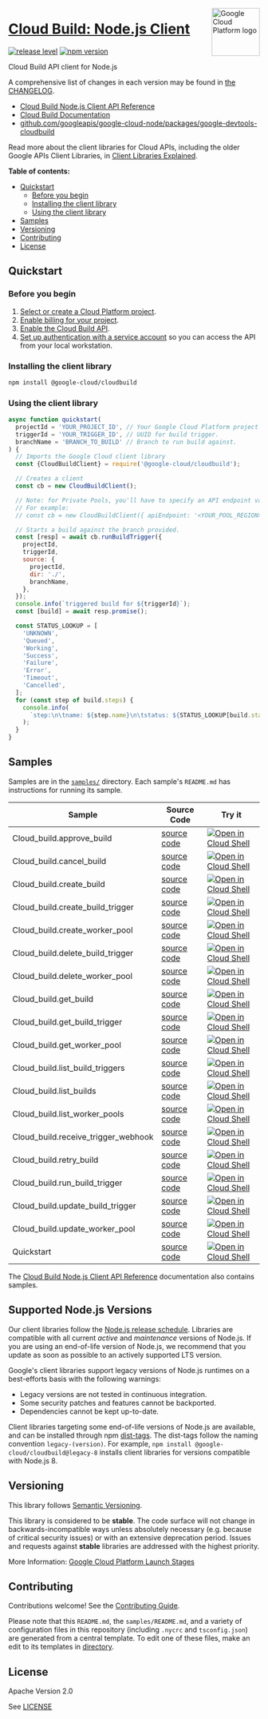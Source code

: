[//]: # "This README.md file is auto-generated, all changes to this file will be lost."
[//]: # "To regenerate it, use `python -m synthtool`."
<img src="https://avatars2.githubusercontent.com/u/2810941?v=3&s=96" alt="Google Cloud Platform logo" title="Google Cloud Platform" align="right" height="96" width="96"/>

# [Cloud Build: Node.js Client](https://github.com/googleapis/google-cloud-node)

[![release level](https://img.shields.io/badge/release%20level-stable-brightgreen.svg?style=flat)](https://cloud.google.com/terms/launch-stages)
[![npm version](https://img.shields.io/npm/v/@google-cloud/cloudbuild.svg)](https://www.npmjs.org/package/@google-cloud/cloudbuild)




Cloud Build API client for Node.js


A comprehensive list of changes in each version may be found in
[the CHANGELOG](https://github.com/googleapis/google-cloud-node/tree/main/packages/google-devtools-cloudbuild/CHANGELOG.md).

* [Cloud Build Node.js Client API Reference][client-docs]
* [Cloud Build Documentation][product-docs]
* [github.com/googleapis/google-cloud-node/packages/google-devtools-cloudbuild](https://github.com/googleapis/google-cloud-node/tree/main/packages/google-devtools-cloudbuild)

Read more about the client libraries for Cloud APIs, including the older
Google APIs Client Libraries, in [Client Libraries Explained][explained].

[explained]: https://cloud.google.com/apis/docs/client-libraries-explained

**Table of contents:**


* [Quickstart](#quickstart)
  * [Before you begin](#before-you-begin)
  * [Installing the client library](#installing-the-client-library)
  * [Using the client library](#using-the-client-library)
* [Samples](#samples)
* [Versioning](#versioning)
* [Contributing](#contributing)
* [License](#license)

## Quickstart

### Before you begin

1.  [Select or create a Cloud Platform project][projects].
1.  [Enable billing for your project][billing].
1.  [Enable the Cloud Build API][enable_api].
1.  [Set up authentication with a service account][auth] so you can access the
    API from your local workstation.

### Installing the client library

```bash
npm install @google-cloud/cloudbuild
```


### Using the client library

```javascript
async function quickstart(
  projectId = 'YOUR_PROJECT_ID', // Your Google Cloud Platform project ID
  triggerId = 'YOUR_TRIGGER_ID', // UUID for build trigger.
  branchName = 'BRANCH_TO_BUILD' // Branch to run build against.
) {
  // Imports the Google Cloud client library
  const {CloudBuildClient} = require('@google-cloud/cloudbuild');

  // Creates a client
  const cb = new CloudBuildClient();

  // Note: for Private Pools, you'll have to specify an API endpoint value
  // For example:
  // const cb = new CloudBuildClient({ apiEndpoint: '<YOUR_POOL_REGION>-cloudbuild.googleapis.com' });

  // Starts a build against the branch provided.
  const [resp] = await cb.runBuildTrigger({
    projectId,
    triggerId,
    source: {
      projectId,
      dir: './',
      branchName,
    },
  });
  console.info(`triggered build for ${triggerId}`);
  const [build] = await resp.promise();

  const STATUS_LOOKUP = [
    'UNKNOWN',
    'Queued',
    'Working',
    'Success',
    'Failure',
    'Error',
    'Timeout',
    'Cancelled',
  ];
  for (const step of build.steps) {
    console.info(
      `step:\n\tname: ${step.name}\n\tstatus: ${STATUS_LOOKUP[build.status]}`
    );
  }
}

```



## Samples

Samples are in the [`samples/`](https://github.com/googleapis/google-cloud-node/tree/main/samples) directory. Each sample's `README.md` has instructions for running its sample.

| Sample                      | Source Code                       | Try it |
| --------------------------- | --------------------------------- | ------ |
| Cloud_build.approve_build | [source code](https://github.com/googleapis/google-cloud-node/blob/main/packages/google-devtools-cloudbuild/samples/generated/v1/cloud_build.approve_build.js) | [![Open in Cloud Shell][shell_img]](https://console.cloud.google.com/cloudshell/open?git_repo=https://github.com/googleapis/google-cloud-node&page=editor&open_in_editor=packages/google-devtools-cloudbuild/samples/generated/v1/cloud_build.approve_build.js,samples/README.md) |
| Cloud_build.cancel_build | [source code](https://github.com/googleapis/google-cloud-node/blob/main/packages/google-devtools-cloudbuild/samples/generated/v1/cloud_build.cancel_build.js) | [![Open in Cloud Shell][shell_img]](https://console.cloud.google.com/cloudshell/open?git_repo=https://github.com/googleapis/google-cloud-node&page=editor&open_in_editor=packages/google-devtools-cloudbuild/samples/generated/v1/cloud_build.cancel_build.js,samples/README.md) |
| Cloud_build.create_build | [source code](https://github.com/googleapis/google-cloud-node/blob/main/packages/google-devtools-cloudbuild/samples/generated/v1/cloud_build.create_build.js) | [![Open in Cloud Shell][shell_img]](https://console.cloud.google.com/cloudshell/open?git_repo=https://github.com/googleapis/google-cloud-node&page=editor&open_in_editor=packages/google-devtools-cloudbuild/samples/generated/v1/cloud_build.create_build.js,samples/README.md) |
| Cloud_build.create_build_trigger | [source code](https://github.com/googleapis/google-cloud-node/blob/main/packages/google-devtools-cloudbuild/samples/generated/v1/cloud_build.create_build_trigger.js) | [![Open in Cloud Shell][shell_img]](https://console.cloud.google.com/cloudshell/open?git_repo=https://github.com/googleapis/google-cloud-node&page=editor&open_in_editor=packages/google-devtools-cloudbuild/samples/generated/v1/cloud_build.create_build_trigger.js,samples/README.md) |
| Cloud_build.create_worker_pool | [source code](https://github.com/googleapis/google-cloud-node/blob/main/packages/google-devtools-cloudbuild/samples/generated/v1/cloud_build.create_worker_pool.js) | [![Open in Cloud Shell][shell_img]](https://console.cloud.google.com/cloudshell/open?git_repo=https://github.com/googleapis/google-cloud-node&page=editor&open_in_editor=packages/google-devtools-cloudbuild/samples/generated/v1/cloud_build.create_worker_pool.js,samples/README.md) |
| Cloud_build.delete_build_trigger | [source code](https://github.com/googleapis/google-cloud-node/blob/main/packages/google-devtools-cloudbuild/samples/generated/v1/cloud_build.delete_build_trigger.js) | [![Open in Cloud Shell][shell_img]](https://console.cloud.google.com/cloudshell/open?git_repo=https://github.com/googleapis/google-cloud-node&page=editor&open_in_editor=packages/google-devtools-cloudbuild/samples/generated/v1/cloud_build.delete_build_trigger.js,samples/README.md) |
| Cloud_build.delete_worker_pool | [source code](https://github.com/googleapis/google-cloud-node/blob/main/packages/google-devtools-cloudbuild/samples/generated/v1/cloud_build.delete_worker_pool.js) | [![Open in Cloud Shell][shell_img]](https://console.cloud.google.com/cloudshell/open?git_repo=https://github.com/googleapis/google-cloud-node&page=editor&open_in_editor=packages/google-devtools-cloudbuild/samples/generated/v1/cloud_build.delete_worker_pool.js,samples/README.md) |
| Cloud_build.get_build | [source code](https://github.com/googleapis/google-cloud-node/blob/main/packages/google-devtools-cloudbuild/samples/generated/v1/cloud_build.get_build.js) | [![Open in Cloud Shell][shell_img]](https://console.cloud.google.com/cloudshell/open?git_repo=https://github.com/googleapis/google-cloud-node&page=editor&open_in_editor=packages/google-devtools-cloudbuild/samples/generated/v1/cloud_build.get_build.js,samples/README.md) |
| Cloud_build.get_build_trigger | [source code](https://github.com/googleapis/google-cloud-node/blob/main/packages/google-devtools-cloudbuild/samples/generated/v1/cloud_build.get_build_trigger.js) | [![Open in Cloud Shell][shell_img]](https://console.cloud.google.com/cloudshell/open?git_repo=https://github.com/googleapis/google-cloud-node&page=editor&open_in_editor=packages/google-devtools-cloudbuild/samples/generated/v1/cloud_build.get_build_trigger.js,samples/README.md) |
| Cloud_build.get_worker_pool | [source code](https://github.com/googleapis/google-cloud-node/blob/main/packages/google-devtools-cloudbuild/samples/generated/v1/cloud_build.get_worker_pool.js) | [![Open in Cloud Shell][shell_img]](https://console.cloud.google.com/cloudshell/open?git_repo=https://github.com/googleapis/google-cloud-node&page=editor&open_in_editor=packages/google-devtools-cloudbuild/samples/generated/v1/cloud_build.get_worker_pool.js,samples/README.md) |
| Cloud_build.list_build_triggers | [source code](https://github.com/googleapis/google-cloud-node/blob/main/packages/google-devtools-cloudbuild/samples/generated/v1/cloud_build.list_build_triggers.js) | [![Open in Cloud Shell][shell_img]](https://console.cloud.google.com/cloudshell/open?git_repo=https://github.com/googleapis/google-cloud-node&page=editor&open_in_editor=packages/google-devtools-cloudbuild/samples/generated/v1/cloud_build.list_build_triggers.js,samples/README.md) |
| Cloud_build.list_builds | [source code](https://github.com/googleapis/google-cloud-node/blob/main/packages/google-devtools-cloudbuild/samples/generated/v1/cloud_build.list_builds.js) | [![Open in Cloud Shell][shell_img]](https://console.cloud.google.com/cloudshell/open?git_repo=https://github.com/googleapis/google-cloud-node&page=editor&open_in_editor=packages/google-devtools-cloudbuild/samples/generated/v1/cloud_build.list_builds.js,samples/README.md) |
| Cloud_build.list_worker_pools | [source code](https://github.com/googleapis/google-cloud-node/blob/main/packages/google-devtools-cloudbuild/samples/generated/v1/cloud_build.list_worker_pools.js) | [![Open in Cloud Shell][shell_img]](https://console.cloud.google.com/cloudshell/open?git_repo=https://github.com/googleapis/google-cloud-node&page=editor&open_in_editor=packages/google-devtools-cloudbuild/samples/generated/v1/cloud_build.list_worker_pools.js,samples/README.md) |
| Cloud_build.receive_trigger_webhook | [source code](https://github.com/googleapis/google-cloud-node/blob/main/packages/google-devtools-cloudbuild/samples/generated/v1/cloud_build.receive_trigger_webhook.js) | [![Open in Cloud Shell][shell_img]](https://console.cloud.google.com/cloudshell/open?git_repo=https://github.com/googleapis/google-cloud-node&page=editor&open_in_editor=packages/google-devtools-cloudbuild/samples/generated/v1/cloud_build.receive_trigger_webhook.js,samples/README.md) |
| Cloud_build.retry_build | [source code](https://github.com/googleapis/google-cloud-node/blob/main/packages/google-devtools-cloudbuild/samples/generated/v1/cloud_build.retry_build.js) | [![Open in Cloud Shell][shell_img]](https://console.cloud.google.com/cloudshell/open?git_repo=https://github.com/googleapis/google-cloud-node&page=editor&open_in_editor=packages/google-devtools-cloudbuild/samples/generated/v1/cloud_build.retry_build.js,samples/README.md) |
| Cloud_build.run_build_trigger | [source code](https://github.com/googleapis/google-cloud-node/blob/main/packages/google-devtools-cloudbuild/samples/generated/v1/cloud_build.run_build_trigger.js) | [![Open in Cloud Shell][shell_img]](https://console.cloud.google.com/cloudshell/open?git_repo=https://github.com/googleapis/google-cloud-node&page=editor&open_in_editor=packages/google-devtools-cloudbuild/samples/generated/v1/cloud_build.run_build_trigger.js,samples/README.md) |
| Cloud_build.update_build_trigger | [source code](https://github.com/googleapis/google-cloud-node/blob/main/packages/google-devtools-cloudbuild/samples/generated/v1/cloud_build.update_build_trigger.js) | [![Open in Cloud Shell][shell_img]](https://console.cloud.google.com/cloudshell/open?git_repo=https://github.com/googleapis/google-cloud-node&page=editor&open_in_editor=packages/google-devtools-cloudbuild/samples/generated/v1/cloud_build.update_build_trigger.js,samples/README.md) |
| Cloud_build.update_worker_pool | [source code](https://github.com/googleapis/google-cloud-node/blob/main/packages/google-devtools-cloudbuild/samples/generated/v1/cloud_build.update_worker_pool.js) | [![Open in Cloud Shell][shell_img]](https://console.cloud.google.com/cloudshell/open?git_repo=https://github.com/googleapis/google-cloud-node&page=editor&open_in_editor=packages/google-devtools-cloudbuild/samples/generated/v1/cloud_build.update_worker_pool.js,samples/README.md) |
| Quickstart | [source code](https://github.com/googleapis/google-cloud-node/blob/main/packages/google-devtools-cloudbuild/samples/quickstart.js) | [![Open in Cloud Shell][shell_img]](https://console.cloud.google.com/cloudshell/open?git_repo=https://github.com/googleapis/google-cloud-node&page=editor&open_in_editor=packages/google-devtools-cloudbuild/samples/quickstart.js,samples/README.md) |



The [Cloud Build Node.js Client API Reference][client-docs] documentation
also contains samples.

## Supported Node.js Versions

Our client libraries follow the [Node.js release schedule](https://nodejs.org/en/about/releases/).
Libraries are compatible with all current _active_ and _maintenance_ versions of
Node.js.
If you are using an end-of-life version of Node.js, we recommend that you update
as soon as possible to an actively supported LTS version.

Google's client libraries support legacy versions of Node.js runtimes on a
best-efforts basis with the following warnings:

* Legacy versions are not tested in continuous integration.
* Some security patches and features cannot be backported.
* Dependencies cannot be kept up-to-date.

Client libraries targeting some end-of-life versions of Node.js are available, and
can be installed through npm [dist-tags](https://docs.npmjs.com/cli/dist-tag).
The dist-tags follow the naming convention `legacy-(version)`.
For example, `npm install @google-cloud/cloudbuild@legacy-8` installs client libraries
for versions compatible with Node.js 8.

## Versioning

This library follows [Semantic Versioning](http://semver.org/).



This library is considered to be **stable**. The code surface will not change in backwards-incompatible ways
unless absolutely necessary (e.g. because of critical security issues) or with
an extensive deprecation period. Issues and requests against **stable** libraries
are addressed with the highest priority.






More Information: [Google Cloud Platform Launch Stages][launch_stages]

[launch_stages]: https://cloud.google.com/terms/launch-stages

## Contributing

Contributions welcome! See the [Contributing Guide](https://github.com/googleapis/google-cloud-node/blob/main/CONTRIBUTING.md).

Please note that this `README.md`, the `samples/README.md`,
and a variety of configuration files in this repository (including `.nycrc` and `tsconfig.json`)
are generated from a central template. To edit one of these files, make an edit
to its templates in
[directory](https://github.com/googleapis/synthtool).

## License

Apache Version 2.0

See [LICENSE](https://github.com/googleapis/google-cloud-node/blob/main/LICENSE)

[client-docs]: https://cloud.google.com/nodejs/docs/reference/cloudbuild/latest
[product-docs]: https://cloud.google.com/cloud-build/docs/
[shell_img]: https://gstatic.com/cloudssh/images/open-btn.png
[projects]: https://console.cloud.google.com/project
[billing]: https://support.google.com/cloud/answer/6293499#enable-billing
[enable_api]: https://console.cloud.google.com/flows/enableapi?apiid=cloudbuild.googleapis.com
[auth]: https://cloud.google.com/docs/authentication/getting-started
